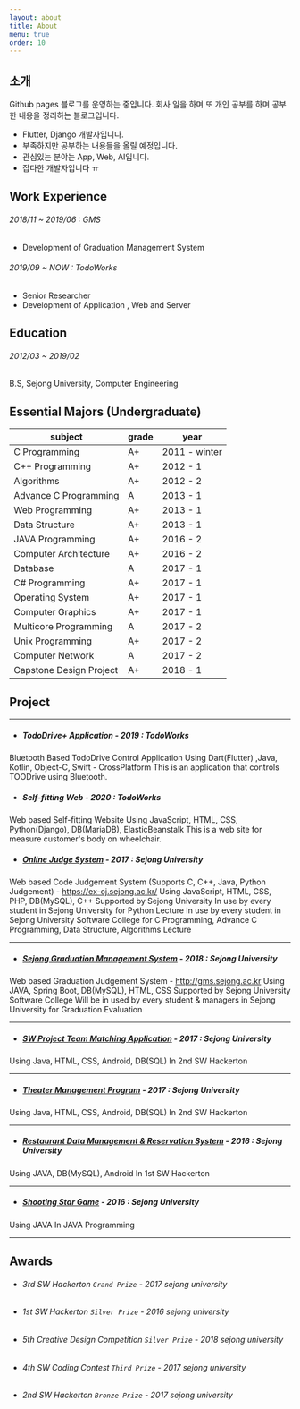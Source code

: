 ```yaml
---
layout: about
title: About
menu: true
order: 10
---
```


## 소개

Github pages 블로그를 운영하는 중입니다. 회사 일을 하며 또 개인 공부를 하며 공부한 내용을 정리하는 블로그입니다.

* Flutter, Django 개발자입니다. 
* 부족하지만 공부하는 내용들을 올릴 예정입니다.
* 관심있는 분야는 App, Web, AI입니다.
* 잡다한 개발자입니다 ㅠ

## Work Experience

###### 2018/11 ~ 2019/06 : GMS 
+ Development of Graduation Management System

###### 2019/09 ~ NOW : TodoWorks
+ Senior Researcher
+ Development of Application , Web and Server

## Education

###### 2012/03 ~ 2019/02 
B.S, Sejong University, Computer Engineering

## Essential Majors (Undergraduate)

| subject | grade | year | 
|---------|-------|------|
|C Programming| A+ | 2011 - winter |
|C++ Programming| A+ | 2012 - 1 |
|Algorithms| A+ | 2012 - 2 |
|Advance C Programming| A | 2013 - 1 |
|Web Programming| A+ | 2013 - 1 |
|Data Structure| A+ | 2013 - 1 |
|JAVA Programming| A+ | 2016 - 2 |
|Computer Architecture| A+ | 2016 - 2 |
|Database| A | 2017 - 1 |
|C# Programming| A+ | 2017 - 1 |
|Operating System| A+ | 2017 - 1 |
|Computer Graphics| A+ | 2017 - 1 |
|Multicore Programming| A | 2017 - 2 |
|Unix Programming| A+ | 2017 - 2 |
|Computer Network| A | 2017 - 2 |
|Capstone Design Project| A+ | 2018 - 1 |

## Project

---

+ ##### TodoDrive+ Application - 2019 : TodoWorks
Bluetooth Based TodoDrive Control Application 
Using Dart(Flutter) ,Java, Kotlin, Object-C, Swift - CrossPlatform
This is an application that controls TOODrive using Bluetooth.

+ ##### Self-fitting Web - 2020 : TodoWorks
Web based Self-fitting Website 
Using JavaScript, HTML, CSS, Python(Django), DB(MariaDB), ElasticBeanstalk
This is a web site for measure customer's body on wheelchair.

+ ##### [Online Judge System](#https://github.com/mattJS17/OnlineJudge_Web) - 2017 : Sejong University
Web based Code Judgement System (Supports C, C++, Java, Python Judgement)
			- https://ex-oj.sejong.ac.kr/
		Using JavaScript, HTML, CSS, PHP, DB(MySQL), C++
		Supported by Sejong University
		In use by every student in Sejong University for Python Lecture
		In use by every student in Sejong University Software College for 
		C Programming, Advance C Programming, Data Structure, Algorithms Lecture

---

+ ##### [Sejong Graduation Management System](#https://github.com/mattJS17/graduation-management-system) - 2018 : Sejong University
Web based Graduation Judgement System
			- http://gms.sejong.ac.kr
		Using JAVA, Spring Boot, DB(MySQL), HTML, CSS
		Supported by Sejong University Software College
		Will be in used by every student & managers in Sejong University for                   		Graduation Evaluation

---

+ ##### [SW Project Team Matching Application](#https://github.com/mattJS17/hack_17_06) - 2017 : Sejong University
Using Java, HTML, CSS, Android, DB(SQL)
		In 2nd SW Hackerton

---

+ ##### [Theater Management Program](#https://github.com/mattJS17/2017_DB-TheaterManagementProgram) - 2017 : Sejong University
Using Java, HTML, CSS, Android, DB(SQL)
		In 2nd SW Hackerton

---

+ ##### [Restaurant Data Management & Reservation System](#https://github.com/mattJS17/hackathon) - 2016 : Sejong University
Using JAVA, DB(MySQL), Android
		In 1st SW Hackerton

---

+ ##### [Shooting Star Game](#https://github.com/mattJS17/2016_JAVA-ShootingStar) - 2016 : Sejong University
Using JAVA
		In JAVA Programming


---



## Awards 

+ ###### 3rd SW Hackerton `Grand Prize` - 2017 sejong university
+ ###### 1st SW Hackerton `Silver Prize` - 2016 sejong university
+ ###### 5th Creative Design Competition `Silver Prize` - 2018 sejong university
+ ###### 4th SW Coding Contest `Third Prize` - 2017 sejong university
+ ###### 2nd SW Hackerton `Bronze Prize` - 2017 sejong university
